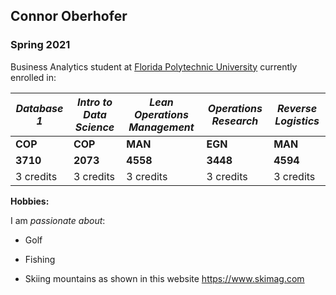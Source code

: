## Connor Oberhofer

### Spring 2021 

Business Analytics student at [Florida Polytechnic University](https://www.floridapoly.edu) currently enrolled in: 

| _Database 1_ | _Intro to Data Science_ | _Lean Operations Management_ | _Operations Research_ | _Reverse Logistics_ |
| --- | --- | --- | --- | --- |
| **COP** | **COP** | **MAN** | **EGN** | **MAN** |
| **3710** | **2073** | **4558** | **3448** | **4594** |
| 3 credits | 3 credits | 3 credits | 3 credits | 3 credits |

**Hobbies:**

I am _passionate about_: 

- Golf

- Fishing

- Skiing mountains as shown in this website <https://www.skimag.com>
